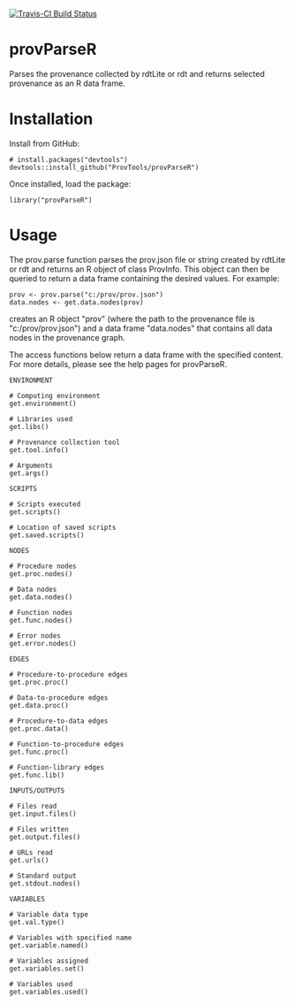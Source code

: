 [![Travis-CI Build Status](https://travis-ci.org/ProvTools/provParseR.svg?branch=master)](https://travis-ci.org/ProvTools/provParseR)

# provParseR

Parses the provenance collected by rdtLite or rdt and returns selected provenance as an R data frame.


# Installation
Install from GitHub:
```{r}
# install.packages("devtools")
devtools::install_github("ProvTools/provParseR")
```
Once installed, load the package:
```{r}
library("provParseR")
```


# Usage
The prov.parse function parses the prov.json file or string created by rdtLite or rdt and returns an R object of class ProvInfo. This object can then be queried to return a data frame containing the desired values. For example:

```{r}
prov <- prov.parse("c:/prov/prov.json")
data.nodes <- get.data.nodes(prov)
```
creates an R object "prov" (where the path to the provenance file is "c:/prov/prov.json") and a data frame "data.nodes" that contains all data nodes in the provenance graph.

The access functions below return a data frame with the specified content. For more details, please see the help pages for provParseR.

```{r}
ENVIRONMENT

# Computing environment
get.environment()

# Libraries used
get.libs()

# Provenance collection tool
get.tool.info()

# Arguments
get.args()

SCRIPTS

# Scripts executed
get.scripts()

# Location of saved scripts
get.saved.scripts()

NODES

# Procedure nodes
get.proc.nodes()

# Data nodes
get.data.nodes()

# Function nodes
get.func.nodes()

# Error nodes
get.error.nodes()

EDGES

# Procedure-to-procedure edges
get.proc.proc()

# Data-to-procedure edges
get.data.proc()

# Procedure-to-data edges
get.proc.data()

# Function-to-procedure edges
get.func.proc()

# Function-library edges
get.func.lib()

INPUTS/OUTPUTS

# Files read
get.input.files()

# Files written
get.output.files()

# URLs read
get.urls()

# Standard output
get.stdout.nodes()

VARIABLES

# Variable data type
get.val.type()

# Variables with specified name
get.variable.named()

# Variables assigned
get.variables.set()

# Variables used
get.variables.used()

```
